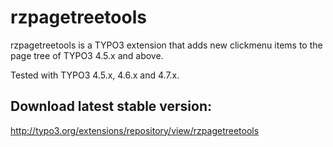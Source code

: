 # rzpagetreetools

rzpagetreetools is a TYPO3 extension that adds new clickmenu items to the page tree of TYPO3 4.5.x and above.

Tested with TYPO3 4.5.x, 4.6.x and 4.7.x.

## Download latest stable version:

[http://typo3.org/extensions/repository/view/rzpagetreetools
](http://typo3.org/extensions/repository/view/rzpagetreetools
)